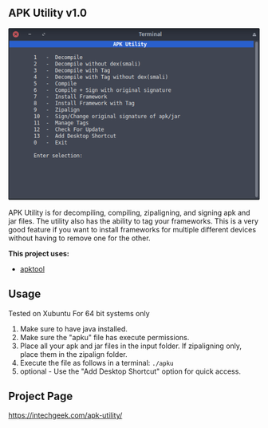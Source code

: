 ## APK Utility v1.0
![image](tools/menu.png)

APK Utility is for decompiling, compiling, zipaligning, and signing apk and jar files. The utility also has the ability to tag your frameworks. This is a very good feature if you want to install frameworks for multiple different devices without having to remove one for the other.

**This project uses:**
- [apktool](https://ibotpeaches.github.io/Apktool/)

## Usage
Tested on Xubuntu
For 64 bit systems only

1. Make sure to have java installed.
2. Make sure the "apku" file has execute permissions.
3. Place all your apk and jar files in the input folder. If zipaligning only, place them in the zipalign folder.
4. Execute the file as follows in a terminal: `./apku`
5. optional - Use the "Add Desktop Shortcut" option for quick access.

## Project Page
https://intechgeek.com/apk-utility/
